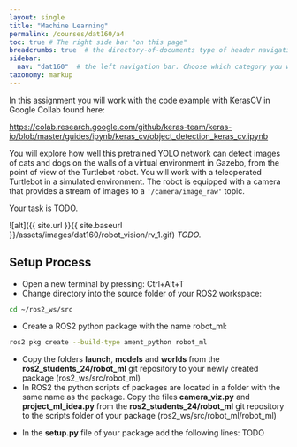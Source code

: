 ```yaml
---
layout: single
title: "Machine Learning"
permalink: /courses/dat160/a4
toc: true # The right side bar "on this page"
breadcrumbs: true  # the directory-of-documents type of header navigation
sidebar:
  nav: "dat160"  # the left navigation bar. Choose which category you want.
taxonomy: markup
---
```


In this assignment you will work with the code example with KerasCV in Google Collab found here:

https://colab.research.google.com/github/keras-team/keras-io/blob/master/guides/ipynb/keras_cv/object_detection_keras_cv.ipynb

You will explore how well this pretrained YOLO network can detect images of cats and dogs on the walls of a virtual environment in Gazebo, from the point of view of the Turtlebot robot. You will work with a teleoperated Turtlebot in a simulated environment. The robot is equipped with a camera that provides a stream of images to a ```'/camera/image_raw'``` topic. 

Your task is TODO.

![alt]({{ site.url }}{{ site.baseurl }}/assets/images/dat160/robot_vision/rv_1.gif)
_TODO._

## Setup Process
* Open a new terminal by pressing: Ctrl+Alt+T
* Change directory into the source folder of your ROS2 workspace:
```bash
cd ~/ros2_ws/src
```
* Create a ROS2 python package with the name robot_ml:
```bash
ros2 pkg create --build-type ament_python robot_ml
```
* Copy the folders **launch**, **models** and **worlds** from the **ros2_students_24/robot_ml** git repository to your newly created package (ros2_ws/src/robot_ml)
* In ROS2 the python scripts of packages are located in a folder with the same name as the package. Copy the files **camera_viz.py** and **project_ml_idea.py** from the **ros2_students_24/robot_ml** git repository to the scripts folder of your package (ros2_ws/src/robot_ml/robot_ml)
- In the **setup.py** file of your package add the following lines:
TODO
